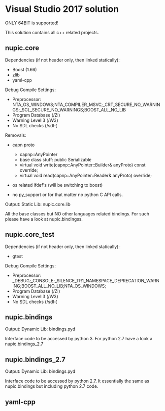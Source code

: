 # Visual Studio 2017 solution

ONLY 64BIT is supported!

This solution contains all c++ related projects.

## nupic.core

Dependencies (if not header only, then linked statically):
* Boost (1.66)
* zlib
* yaml-cpp


Debug Compile Settings:
* Preprocessor: NTA_OS_WINDOWS;NTA_COMPILER_MSVC;_CRT_SECURE_NO_WARNINGS;_SCL_SECURE_NO_WARNINGS;BOOST_ALL_NO_LIB
* Program Database (/Zi)
* Warning Level 3 (/W3)
* No SDL checks (/sdl-)

Removals:

* capn proto
    - capnp::AnyPointer
    - base class stuff:  public Serializable<XXX>
    - virtual void write(capnp::AnyPointer::Builder& anyProto) const override;
    - virtual void read(capnp::AnyPointer::Reader& anyProto) override;

* os related ifdef's (will be switching to boost)

* no py_support or for that matter no python C API calls.


Output: Static Lib: nupic.core.lib

All the base classes but NO other languages related bindings. For such please have a look at nupic.bindingss.


## nupic.core_test

Dependencies (if not header only, then linked statically):
* gtest

Debug Compile Settings:
* Preprocessor: _DEBUG;_CONSOLE;_SILENCE_TR1_NAMESPACE_DEPRECATION_WARNING;BOOST_ALL_NO_LIB;NTA_OS_WINDOWS;
* Program Database (/Zi)
* Warning Level 3 (/W3)
* No SDL checks (/sdl-)



## nupic.bindings

Output: Dynamic Lib: bindings.pyd

Interface code to be accessed by python 3. For python 2.7 have a look a nupic.bindings_2.7


## nupic.bindings_2.7

Output: Dynamic Lib: bindings.pyd

Interface code to be accessed by python 2.7. It essentially the same as nupic.bindings but including python 2.7 code.


## yaml-cpp
